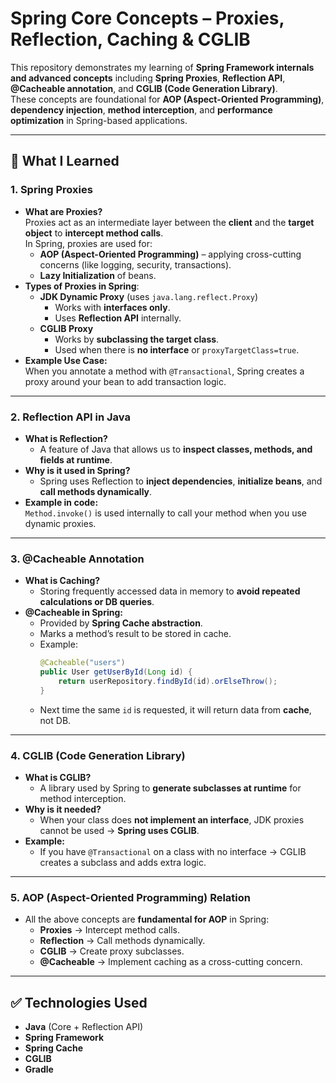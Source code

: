 # Spring Core Concepts – Proxies, Reflection, Caching & CGLIB

This repository demonstrates my learning of **Spring Framework internals and advanced concepts** including **Spring Proxies**, **Reflection API**, **@Cacheable annotation**, and **CGLIB (Code Generation Library)**.  
These concepts are foundational for **AOP (Aspect-Oriented Programming)**, **dependency injection**, **method interception**, and **performance optimization** in Spring-based applications.

---

## 📌 **What I Learned**

### 1. **Spring Proxies**
- **What are Proxies?**  
  Proxies act as an intermediate layer between the **client** and the **target object** to **intercept method calls**.  
  In Spring, proxies are used for:
  - **AOP (Aspect-Oriented Programming)** – applying cross-cutting concerns (like logging, security, transactions).
  - **Lazy Initialization** of beans.
- **Types of Proxies in Spring**:
  - **JDK Dynamic Proxy** (uses `java.lang.reflect.Proxy`)
    - Works with **interfaces only**.
    - Uses **Reflection API** internally.
  - **CGLIB Proxy**
    - Works by **subclassing the target class**.
    - Used when there is **no interface** or `proxyTargetClass=true`.
- **Example Use Case:**  
  When you annotate a method with `@Transactional`, Spring creates a proxy around your bean to add transaction logic.

---

### 2. **Reflection API in Java**
- **What is Reflection?**
  - A feature of Java that allows us to **inspect classes, methods, and fields at runtime**.
- **Why is it used in Spring?**
  - Spring uses Reflection to **inject dependencies**, **initialize beans**, and **call methods dynamically**.
- **Example in code:**  
  `Method.invoke()` is used internally to call your method when you use dynamic proxies.

---

### 3. **@Cacheable Annotation**
- **What is Caching?**
  - Storing frequently accessed data in memory to **avoid repeated calculations or DB queries**.
- **@Cacheable in Spring:**
  - Provided by **Spring Cache abstraction**.
  - Marks a method’s result to be stored in cache.
  - Example:
    ```java
    @Cacheable("users")
    public User getUserById(Long id) {
        return userRepository.findById(id).orElseThrow();
    }
    ```
  - Next time the same `id` is requested, it will return data from **cache**, not DB.

---

### 4. **CGLIB (Code Generation Library)**
- **What is CGLIB?**
  - A library used by Spring to **generate subclasses at runtime** for method interception.
- **Why is it needed?**
  - When your class does **not implement an interface**, JDK proxies cannot be used → **Spring uses CGLIB**.
- **Example:**
  - If you have `@Transactional` on a class with no interface → CGLIB creates a subclass and adds extra logic.

---

### 5. **AOP (Aspect-Oriented Programming) Relation**
- All the above concepts are **fundamental for AOP** in Spring:
  - **Proxies** → Intercept method calls.
  - **Reflection** → Call methods dynamically.
  - **CGLIB** → Create proxy subclasses.
  - **@Cacheable** → Implement caching as a cross-cutting concern.

---

## ✅ **Technologies Used**
- **Java** (Core + Reflection API)
- **Spring Framework**
- **Spring Cache**
- **CGLIB**
- **Gradle**



